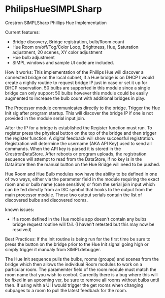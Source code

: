 # PhilipsHueSIMPLSharp
Crestron SIMPLSharp Phillips Hue Implementation

Current features:
- Bridge discovery, Bridge registration, bulb/Room count
- Hue Room on/off/Tog/Color Loop, Brightness, Hue, Saturation adjustment, 20 scenes, XY color adjustment
- Hue bulb adjustment
- SIMPL windows and sample UI code are included. 

How it works:
This implementation of the Phillips Hue will discover a connected bridge on the local subnet, if a Hue bridge is on DHCP I would create a nightly routine to request bridge IP just in case or set it up for DHCP reservation.
50 bulbs are supported in this module since a single bridge can only support 50 bulbs however this module could be easily augmented to increase the bulb count with additional bridges in play.

The Processor module communicates directly to the bridge. Trigger the Hue Init sig after program startup. This will discover the bridge IP if one is not provided in the module serial input join.

After the IP for a bridge is established the Register function must run. To register press the physical button on the top of the bridge and then trigger the register function. A digital feedback will show successful registration. Registration will determine the username (AKA API Key) used to send all commands. When the API key is parsed it is stored in the CrestronDataStore. After reboots or program uploads, the registration sequence will attempt to read from the DataStore, if no key is in the DataStore then the manual button on the Hue Bridge will need to be pushed.

Hue Room and Hue Bulb modules now have the ability to be defined in one of two ways, either via the parameter field in the module requiring the exact room and or bulb name (case sensitive) or from the serial join input which can be fed directly from an ISC symbol that hooks to the output from the main processor module. Those two output serials contain the list of discovered bulbs and discovered rooms.

known issues:
- if a room defined in the Hue mobile app doesn't contain any bulbs bridge request routine will fail. (I haven't retested but this may now be resolved)

Best Practices:
If the Init routine is being run for the first time be sure to press the button on the bridge prior to the Hue Init signal going high or simply trigger it manualy from SIMPLdebugger.

The Hue Init sequence pulls the bulbs, rooms (groups) and scenes from the bridge which then allows the individual Room modules to work on a particular room. The paramemter field of the room module must match the room name that you wish to control. Currently there is a bug where  this will be fixed in an upcoming ver, be sure to remove all rooms without bulbs until then. If using with a UI I would trigger the get rooms when changing subpages to a room to pull the latest feedback for the room.




